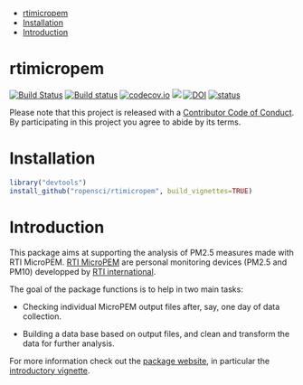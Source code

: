 -   [rtimicropem](#rtimicropem)
-   [Installation](#installation)
-   [Introduction](#introduction)

rtimicropem
===========

[![Build Status](https://travis-ci.org/ropensci/rtimicropem.svg?branch=master)](https://travis-ci.org/ropensci/rtimicropem) [![Build status](https://ci.appveyor.com/api/projects/status/m77xbrmdktarl1e6?svg=true)](https://ci.appveyor.com/project/ropensci/rtimicropem) [![codecov.io](https://codecov.io/github/ropensci/rtimicropem/coverage.svg?branch=master)](https://codecov.io/github/ropensci/rtimicropem?branch=master) [![](https://badges.ropensci.org/126_status.svg)](https://github.com/ropensci/onboarding/issues/126) [![DOI](https://zenodo.org/badge/DOI/10.5281/zenodo.831438.svg)](https://doi.org/10.5281/zenodo.831438) [![status](http://joss.theoj.org/papers/10.21105/joss.00333/status.svg)](http://joss.theoj.org/papers/10.21105/joss.00333)

Please note that this project is released with a [Contributor Code of Conduct](https://github.com/ropensci/rtimicropem/blob/master/CONDUCT.md). By participating in this project you agree to abide by its terms.

Installation
============

``` r
library("devtools")
install_github("ropensci/rtimicropem", build_vignettes=TRUE)
```

Introduction
============

This package aims at supporting the analysis of PM2.5 measures made with RTI MicroPEM. [RTI MicroPEM](https://www.rti.org/sites/default/files/brochures/rti_micropem.pdf) are personal monitoring devices (PM2.5 and PM10) developped by [RTI international](https://www.rti.org/).

The goal of the package functions is to help in two main tasks:

-   Checking individual MicroPEM output files after, say, one day of data collection.

-   Building a data base based on output files, and clean and transform the data for further analysis.

For more information check out the [package website](http://ropensci.github.io/rtimicropem/), in particular the [introductory vignette](http://ropensci.github.io/rtimicropem/articles/vignette_ammon.html).
